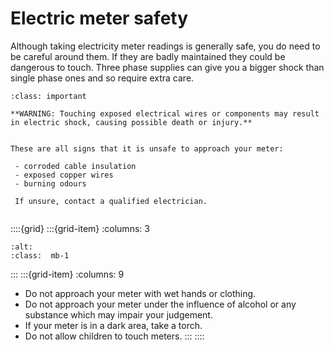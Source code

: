 # Electric meter safety

<!-- taken from a clamp-on meter guide, so been past someone's legal. -->

Although taking electricity meter readings is generally safe, you do need to be careful around them.  If they are badly maintained they could be dangerous to touch.  Three phase supplies can give you a bigger shock than single phase ones and so require extra care.

```{admonition} Danger of electric shock
:class: important

**WARNING: Touching exposed electrical wires or components may result in electric shock, causing possible death or injury.**


These are all signs that it is unsafe to approach your meter: 

 - corroded cable insulation
 - exposed copper wires 
 - burning odours 

 If unsure, contact a qualified electrician.
 
```


::::{grid} 
:::{grid-item}
:columns: 3

```{image} /images/electric-meter.jpg
:alt: 
:class:  mb-1

```
:::
:::{grid-item}
:columns: 9

- Do not approach your meter with wet hands or clothing.
- Do not approach your meter under the influence of alcohol or any substance which may impair
your judgement.
- If your meter is in a dark area, take a torch.
- Do not allow children to touch meters.
:::
::::

